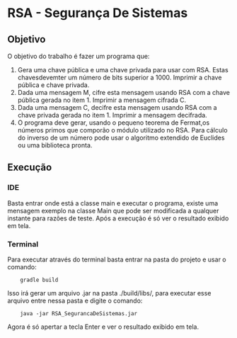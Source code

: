 # RSA - Segurança De Sistemas

## Objetivo

O objetivo do trabalho é fazer um programa que:

1. Gera uma chave pública e uma chave privada para usar com RSA. Estas chavesdevemter um número de bits superior a 1000. Imprimir a chave pública e chave privada.
2. Dada uma mensagem M, cifre esta mensagem usando RSA com a chave pública gerada no item 1. Imprimir a mensagem cifrada C.
3. Dada uma mensagem C, decifre esta mensagem usando RSA com a chave privada gerada no item 1. Imprimir a mensagem decifrada.
4. O programa deve gerar, usando o pequeno teorema de Fermat,os números primos que comporão o módulo utilizado no RSA. Para cálculo do inverso de um número pode usar o algoritmo extendido de Euclides ou uma biblioteca pronta.

## Execução

### IDE

Basta entrar onde está a classe main e executar o programa, existe uma mensagem exemplo na classe Main que pode ser modificada a qualquer instante para razões de teste. Após a execução é só ver o resultado exibido em tela.

### Terminal

Para executar através do terminal basta entrar na pasta do projeto e usar o comando:

        gradle build

Isso irá gerar um arquivo .jar na pasta ./build/libs/, para executar esse arquivo entre nessa pasta e digite o comando: 

        java -jar RSA_SegurancaDeSistemas.jar

Agora é só apertar a tecla Enter e ver o resultado exibido em tela.
 
